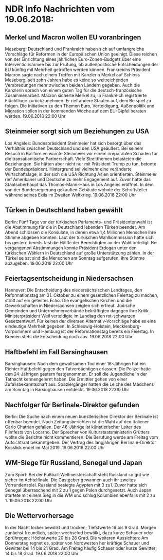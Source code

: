 # NDR Info Nachrichten vom 19.06.2018:


## Merkel und Macron wollen EU voranbringen
Meseberg: Deutschland und Frankreich haben sich auf umfangreiche Vorschläge für Reformen in der Europäischen Union geeinigt. Diese reichen von der Einrichtung eines jährlichen Euro-Zonen-Budgets über eine Interventionsarmee bis zur Prüfung, ob außenpolitische Entscheidungen der EU künftig mit Mehrheit getroffen werden können. Frankreichs Präsident Macron sagte nach einem Treffen mit Kanzlerin Merkel auf Schloss Meseberg, seit zehn Jahren habe es keine so weitreichenden Verabredungen mehr zwischen beiden Ländern gegeben. Auch die Kanzlerin sprach von einem guten Tag für die deutsch-französische Zusammenarbeit. Macron sicherte Merkel zu, in Frankreich registrierte Flüchtlinge zurückzunehmen. Er rief andere Staaten auf, dem Beispiel zu folgen. Die Initiativen zu den Themen Euro, Verteidigung, Außenpolitik und Migration sollen in der kommenden Woche auf dem EU-Gipfel beraten werden. 19.06.2018 22:00 Uhr 

## Steinmeier sorgt sich um Beziehungen zu USA
Los Angeles: Bundespräsident Steinmeier hat sich besorgt über das Verhältnis zwischen Deutschland und den USA geäußert. Bei seinem Besuch in Kalifornien warnte Steinmeier vor einem irreparablen Schaden für die transatlantische Partnerschaft. Viele Streitthemen belasteten die Beziehungen. Sie hätten aber nicht nur mit Präsident Trump zu tun, betonte der Bundespräsident. Hintergrund sei vielmehr eine veränderte Wirtschaftslage, in der sich die USA Richtung Asien orientierten. Steinmeier rief Amerikaner und Deutsche zu mehr Engagement auf. Zuvor hatte das Staatsoberhaupt das Thomas-Mann-Haus in Los Angeles eröffnet. In dem von der Bundesregierung gekauften Gebäude wohnte der Schriftsteller während seines Exils im Zweiten Weltkrieg. 19.06.2018 22:00 Uhr 

## Türken in Deutschland haben gewählt
Berlin: Fünf Tage vor der türkischen Parlaments- und Präsidentenwahl ist die Abstimmung für die in Deutschland lebenden Türken beendet. Am Abend schlossen die Konsulate, in denen etwa 1,4 Millionen Menschen ihre Stimme abgeben konnten. Laut der türkischen Wahlkommission hatte sich bis gestern bereits fast die Hälfte der Berechtigten an der Wahl beteiligt. Bei vergangenen Abstimmungen konnte Präsident Erdogan unter den türkischen Wählern in Deutschland auf große Unterstützung zählen. In der Türkei selbst sind die Menschen am Sonntag aufgerufen, ihre Stimme abzugeben. 19.06.2018 22:00 Uhr 

## Feiertagsentscheidung in Niedersachsen
Hannover: Die Entscheidung des niedersächsischen Landtages, den Reformationstag am 31. Oktober zu einem gesetzlichen Feiertag zu machen, stößt auf ein geteiltes Echo. Die evangelischen Kirchen und die Gewerkschaften in Niedersachsen zeigten sich erfreut. Jüdische Gemeinden und Unternehmerverbände bekräftigten dagegen ihre Kritik. Ministerpräsident Weil verteidigte im Landtag den rot-schwarzen Gesetzentwurf. Für keinen der diversen Alternativ-Vorschläge habe es eine eindeutige Mehrheit gegeben. In Schleswig-Holstein, Mecklenburg-Vorpommern und Hamburg ist der Reformationstag bereits ein Feiertag. In Bremen steht die Entscheidung noch aus. 19.06.2018 22:00 Uhr 

## Haftbefehl im Fall Barsinghausen
Barsinghausen: Nach dem gewaltsamen Tod einer 16-Jährigen hat ein Richter Haftbefehl gegen den Tatverdächtigen erlassen. Die Polizei hatte den 24-Jährigen gestern festgenommen. Er soll die Jugendliche in der Tatnacht kennengelernt haben. Die Ermittler gehen von einer Zufallsbekanntschaft aus. Spaziergänger hatten die Leiche des Mädchens am Sonntag in Barsinghausen entdeckt. 19.06.2018 22:00 Uhr 

## Nachfolger für Berlinale-Direktor gefunden
Berlin: Die Suche nach einem neuen künstlerischen Direktor der Berlinale ist offenbar beendet. Nach Zeitungsberichten ist die Wahl auf den Italiener Carlo Chatrian gefallen. Der 46-Jährige ist künstlerischer Leiter des Filmfests von Locarno. Der Sprecher von Kulturstaatsministerin Grütters wollte die Berichte nicht kommentieren. Die Berufung werde am Freitag vom Aufsichtsrat bekanntgeben. Der Vertrag des langjährigen Berlinale-Direktor Kosslick endet im Mai 2019. 19.06.2018 22:00 Uhr 

## WM-Siege für Russland, Senegal und Japan
Zum Sport: Bei der Fußball-Weltmeisterschaft steht Russland so gut wie sicher im Achtelfinale. Die Gastgeber gewannen auch ihr zweites Vorrundenspiel. Russland besiegte Ägypten mit 3 zu1. Zuvor hatte sich Senegal überraschend mit 2 zu 1 gegen Polen durchgesetzt. Auch Japan startete mit einem Sieg in die WM und schlug Kolumbien ebenfalls mit 2 zu 1. 19.06.2018 22:00 Uhr 

## Die Wettervorhersage
In der Nacht locker bewölkt und trocken; Tiefstwerte 16 bis 9 Grad. Morgen zunächst freundlich, später wechselnd bewölkt, dazu kurze Schauer oder Sprühregen; Höchstwerte 20 bis 28 Grad. Die weiteren Aussichten: Am Donnerstag regnet es, später von Nordwesten her kräftige Schauer und Gewitter bei 14 bis 21 Grad. Am Freitag häufig Schauer oder kurze Gewitter; 14 bis 18 Grad. 19.06.2018 22:00 Uhr 
